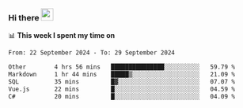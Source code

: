 ### Hi there <a href="https://www.gautamkrishnar.com/"><img src="https://media.giphy.com/media/hvRJCLFzcasrR4ia7z/giphy.gif" width="25px"></a>

📊 **This week I spent my time on**

<!--START_SECTION:waka-->

```txt
From: 22 September 2024 - To: 29 September 2024

Other        4 hrs 56 mins   ███████████████░░░░░░░░░░   59.79 %
Markdown     1 hr 44 mins    █████▒░░░░░░░░░░░░░░░░░░░   21.09 %
SQL          35 mins         █▓░░░░░░░░░░░░░░░░░░░░░░░   07.07 %
Vue.js       22 mins         █░░░░░░░░░░░░░░░░░░░░░░░░   04.59 %
C#           20 mins         █░░░░░░░░░░░░░░░░░░░░░░░░   04.09 %
```

<!--END_SECTION:waka-->
